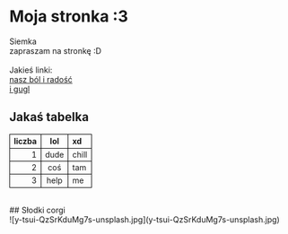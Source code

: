 # Moja stronka :3

Siemka<br>
zapraszam na stronkę :D<br>
<br>
Jakieś linki:<br>
[nasz ból i radość](https://stepik.org)<br>
[i gugl](https://www.google.com)
<br>
## Jakaś tabelka

| liczba | lol | xd |
| ---: | :---: | :--- |
| 1 | dude | chill |
| 2 | coś | tam |
| 3 | help | me |
<br>
## Słodki corgi
<br>
![y-tsui-QzSrKduMg7s-unsplash.jpg](y-tsui-QzSrKduMg7s-unsplash.jpg)

<style>
  table * {border: 1px solid black}
</style>
